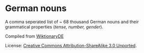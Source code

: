 # German nouns
A comma seperated list of ~ 68 thousand German nouns and their grammatical properties (*tense, number, gender*).

Compiled from [WiktionaryDE](https://de.wiktionary.org)

License: [Creative Commons Attribution-ShareAlike 3.0 Unported](https://creativecommons.org/licenses/by-sa/3.0/deed.en).
